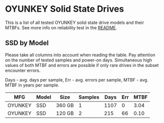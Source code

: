 OYUNKEY Solid State Drives
==========================

This is a list of all tested OYUNKEY solid state drive models and their MTBFs. See
more info on reliability test in the [README](https://github.com/linuxhw/SMART).

SSD by Model
------------

Please take all columns into account when reading the table. Pay attention on the
number of tested samples and power-on days. Simultaneous high values of both MTBF
and errors are possible if only rare drives in the subset encounter errors.

Days - avg. days per sample,
Err  - avg. errors per sample,
MTBF - avg. MTBF in years per sample.

| MFG       | Model              | Size   | Samples | Days  | Err   | MTBF |
|-----------|--------------------|--------|---------|-------|-------|------|
| OYUNKEY   | SSD                | 360 GB | 1       | 1107  | 0     | 3.04   |
| OYUNKEY   | SSD                | 120 GB | 2       | 215   | 66    | 0.10   |
